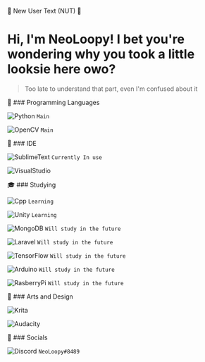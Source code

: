 :chestnut: New User Text (NUT) :chestnut:

# Hi, I'm NeoLoopy! I bet you're wondering why you took a little looksie here owo?
>Too late to understand that part, even I'm confused about it 

:izakaya_lantern: ### Programming Languages

![Python]({https://img.shields.io/badge/Python-3776AB?style=for-the-badge&logo=python&logoColor=white}) `Main`

![OpenCV]({https://img.shields.io/badge/OpenCV-27338e?style=for-the-badge&logo=OpenCV&logoColor=white}) `Main`


:repeat_one: ### IDE

![SublimeText]({https://img.shields.io/badge/sublime_text-%23575757.svg?&style=for-the-badge&logo=sublime-text&logoColor=important}) `Currently In use`

![VisualStudio]({https://img.shields.io/badge/Visual_Studio-5C2D91?style=for-the-badge&logo=visual%20studio&logoColor=white})

:mortar_board: ### Studying

![Cpp]({https://img.shields.io/badge/C%2B%2B-00599C?style=for-the-badge&logo=c%2B%2B&logoColor=white}) `Learning`

![Unity]({https://img.shields.io/badge/Unity-100000?style=for-the-badge&logo=unity&logoColor=white}) `Learning`

![MongoDB]({https://img.shields.io/badge/MongoDB-4EA94B?style=for-the-badge&logo=mongodb&logoColor=white}) `Will study in the future`

![Laravel]({https://img.shields.io/badge/Laravel-FF2D20?style=for-the-badge&logo=laravel&logoColor=white}) `Will study in the future`

![TensorFlow]({https://img.shields.io/badge/TensorFlow-FF6F00?style=for-the-badge&logo=tensorflow&logoColor=white}) `Will study in the future`

![Arduino]({https://img.shields.io/badge/Arduino-00979D?style=for-the-badge&logo=Arduino&logoColor=white}) `Will study in the future`

![RasberryPi]({https://img.shields.io/badge/Raspberry%20Pi-A22846?style=for-the-badge&logo=Raspberry%20Pi&logoColor=white}) `Will study in the future`

:bento: ### Arts and Design

![Krita]({https://img.shields.io/badge/Krita-203759?style=for-the-badge&logo=krita&logoColor=EEF37B})

![Audacity]({https://img.shields.io/badge/Audacity-0000CC?style=for-the-badge&logo=audacity&logoColor=white})


:rice_scene: ### Socials 

![Discord]({https://img.shields.io/badge/Discord-7289DA?style=for-the-badge&logo=discord&logoColor=white}) `NeoLoopy#8489`

<!---
Neoloopy/Neoloopy is a ✨ special ✨ repository because its `README.md` (this file) appears on your GitHub profile.
You can click the Preview link to take a look at your changes.
--->
